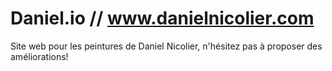 # Daniel.io // www.danielnicolier.com
Site web pour les peintures de Daniel Nicolier, n'hésitez pas à proposer des améliorations!
